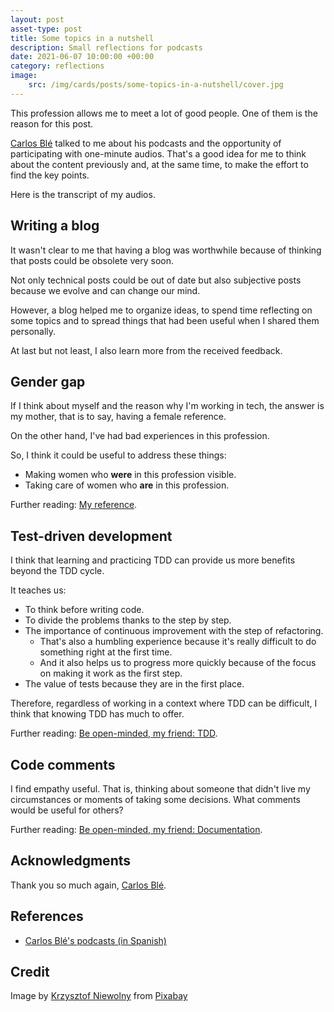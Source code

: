 ```yaml
---
layout: post
asset-type: post
title: Some topics in a nutshell
description: Small reflections for podcasts
date: 2021-06-07 10:00:00 +00:00
category: reflections
image:
    src: /img/cards/posts/some-topics-in-a-nutshell/cover.jpg
---
```


This profession allows me to meet a lot of good people. One of them is the reason for this post.

[Carlos Blé](https://www.carlosble.com) talked to me about his podcasts and the opportunity of participating with one-minute audios. That's a good idea for me to think about the content previously and, at the same time, to make the effort to find the key points.

Here is the transcript of my audios.

## Writing a blog

It wasn't clear to me that having a blog was worthwhile because of thinking that posts could be obsolete very soon.

Not only technical posts could be out of date but also subjective posts because we evolve and can change our mind.

However, a blog helped me to organize ideas, to spend time reflecting on some topics and to spread things that had been useful when I shared them personally.

At last but not least, I also learn more from the received feedback.

## Gender gap

If I think about myself and the reason why I'm working in tech, the answer is my mother, that is to say, having a female reference.

On the other hand, I've had bad experiences in this profession.

So, I think it could be useful to address these things:

* Making women who **were** in this profession visible.
* Taking care of women who **are** in this profession.

Further reading: [My reference](/2019/01/19/my-reference.html).

## Test-driven development

I think that learning and practicing TDD can provide us more benefits beyond the TDD cycle.

It teaches us:

* To think before writing code.
* To divide the problems thanks to the step by step.
* The importance of continuous improvement with the step of refactoring.
  * That's also a humbling experience because it's really difficult to do something right at the first time.
  * And it also helps us to progress more quickly because of the focus on making it work as the first step.
* The value of tests because they are in the first place.

Therefore, regardless of working in a context where TDD can be difficult, I think that knowing TDD has much to offer.

Further reading: [Be open-minded, my friend: TDD](/2018/07/05/be-open-minded-my-friend.html#text-on-screen-tdd).

## Code comments

I find empathy useful. That is, thinking about someone that didn't live my circumstances or moments of taking some decisions. What comments would be useful for others?

Further reading: [Be open-minded, my friend: Documentation](/2018/07/05/be-open-minded-my-friend.html#text-on-screen-documentation).

## Acknowledgments

Thank you so much again, [Carlos Blé](https://www.carlosble.com).

## References

* [Carlos Blé's podcasts (in Spanish)](https://podcast.carlosble.com)

## Credit

Image by <a href="https://pixabay.com/users/krzysztofniewolny-4120434/?utm_source=link-attribution&amp;utm_medium=referral&amp;utm_campaign=image&amp;utm_content=6221925">Krzysztof Niewolny</a> from <a href="https://pixabay.com/?utm_source=link-attribution&amp;utm_medium=referral&amp;utm_campaign=image&amp;utm_content=6221925">Pixabay</a>
